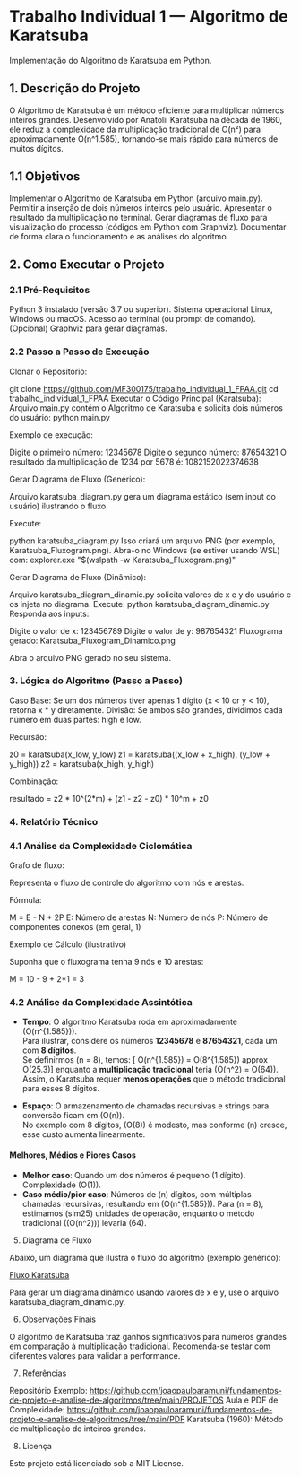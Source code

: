 # Trabalho Individual 1 — Algoritmo de Karatsuba

Implementação do Algoritmo de Karatsuba em Python.

## 1. Descrição do Projeto

O Algoritmo de Karatsuba é um método eficiente para multiplicar números inteiros grandes. Desenvolvido por Anatolii Karatsuba na década de 1960, ele reduz a complexidade da multiplicação tradicional de O(n²) para aproximadamente O(n^1.585), tornando-se mais rápido para números de muitos dígitos.

## 1.1 Objetivos

Implementar o Algoritmo de Karatsuba em Python (arquivo main.py).
Permitir a inserção de dois números inteiros pelo usuário.
Apresentar o resultado da multiplicação no terminal.
Gerar diagramas de fluxo para visualização do processo (códigos em Python com Graphviz).
Documentar de forma clara o funcionamento e as análises do algoritmo.

## 2. Como Executar o Projeto

### 2.1 Pré-Requisitos

Python 3 instalado (versão 3.7 ou superior).
Sistema operacional Linux, Windows ou macOS.
Acesso ao terminal (ou prompt de comando).
(Opcional) Graphviz para gerar diagramas.

### 2.2 Passo a Passo de Execução

Clonar o Repositório:

git clone https://github.com/MF300175/trabalho_individual_1_FPAA.git
cd trabalho_individual_1_FPAA
Executar o Código Principal (Karatsuba):
Arquivo main.py contém o Algoritmo de Karatsuba e solicita dois números do usuário:
python main.py

Exemplo de execução:

Digite o primeiro número: 12345678
Digite o segundo número: 87654321
O resultado da multiplicação de 1234 por 5678 é: 1082152022374638

Gerar Diagrama de Fluxo (Genérico):

Arquivo karatsuba_diagram.py gera um diagrama estático (sem input do usuário) ilustrando o fluxo.

Execute:

python karatsuba_diagram.py
Isso criará um arquivo PNG (por exemplo, Karatsuba_Fluxogram.png).
Abra-o no Windows (se estiver usando WSL) com:
explorer.exe "$(wslpath -w Karatsuba_Fluxogram.png)"

Gerar Diagrama de Fluxo (Dinâmico):

Arquivo karatsuba_diagram_dinamic.py solicita valores de x e y do usuário e os injeta no diagrama.
Execute:
python karatsuba_diagram_dinamic.py
Responda aos inputs:

Digite o valor de x: 123456789
Digite o valor de y: 987654321
Fluxograma gerado: Karatsuba_Fluxogram_Dinamico.png

Abra o arquivo PNG gerado no seu sistema.

### 3. Lógica do Algoritmo (Passo a Passo)

Caso Base: Se um dos números tiver apenas 1 dígito (x < 10 or y < 10), retorna x * y diretamente.
Divisão: Se ambos são grandes, dividimos cada número em duas partes: high e low.

Recursão:

z0 = karatsuba(x_low, y_low)
z1 = karatsuba((x_low + x_high), (y_low + y_high))
z2 = karatsuba(x_high, y_high)

Combinação:

resultado = z2 * 10^(2*m) + (z1 - z2 - z0) * 10^m + z0

### 4. Relatório Técnico

### 4.1 Análise da Complexidade Ciclomática

Grafo de fluxo:

Representa o fluxo de controle do algoritmo com nós e arestas.

Fórmula:

M = E - N + 2P
E: Número de arestas
N: Número de nós
P: Número de componentes conexos (em geral, 1)

Exemplo de Cálculo (ilustrativo)

Suponha que o fluxograma tenha 9 nós e 10 arestas:

M = 10 - 9 + 2*1 = 3

### 4.2 Análise da Complexidade Assintótica

- **Tempo**: O algoritmo Karatsuba roda em aproximadamente (O(n^{1.585})).  
  Para ilustrar, considere os números **12345678** e **87654321**, cada um com **8 dígitos**.  
  Se definirmos (n = 8), temos:
  [ O(n^{1.585}) = O(8^{1.585}) approx O(25.3)]
  enquanto a **multiplicação tradicional** teria (O(n^2) = O(64)).  
  Assim, o Karatsuba requer **menos operações** que o método tradicional para esses 8 dígitos.

- **Espaço**: O armazenamento de chamadas recursivas e strings para conversão ficam em (O(n)).  
  No exemplo com 8 dígitos, (O(8)) é modesto, mas conforme (n) cresce, esse custo aumenta linearmente.

#### Melhores, Médios e Piores Casos

- **Melhor caso**: Quando um dos números é pequeno (1 dígito). Complexidade (O(1)).  
- **Caso médio/pior caso**: Números de (n) dígitos, com múltiplas chamadas recursivas, resultando em (O(n^{1.585})). Para (n = 8), estimamos (sim25) unidades de operação, enquanto o método tradicional ((O(n^2))) levaria (64).

5. Diagrama de Fluxo

Abaixo, um diagrama que ilustra o fluxo do algoritmo (exemplo genérico):

[Fluxo Karatsuba](https://github.com/MF300175/FPAA_Trab_Indiv_1/blob/main/Karatsuba_Fluxogram_Dinamico.png)

Para gerar um diagrama dinâmico usando valores de x e y, use o arquivo karatsuba_diagram_dinamic.py.

6. Observações Finais

O algoritmo de Karatsuba traz ganhos significativos para números grandes em comparação à multiplicação tradicional.
Recomenda-se testar com diferentes valores para validar a performance.

7. Referências

Repositório Exemplo: https://github.com/joaopauloaramuni/fundamentos-de-projeto-e-analise-de-algoritmos/tree/main/PROJETOS
Aula e PDF de Complexidade: https://github.com/joaopauloaramuni/fundamentos-de-projeto-e-analise-de-algoritmos/tree/main/PDF
Karatsuba (1960): Método de multiplicação de inteiros grandes.

8. Licença

Este projeto está licenciado sob a MIT License.